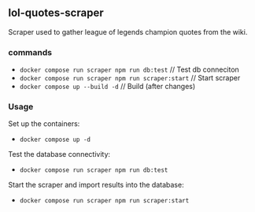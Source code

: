 ## lol-quotes-scraper

Scraper used to gather league of legends champion quotes from the wiki.

### commands
- `docker compose run scraper npm run db:test` // Test db conneciton
- `docker compose run scraper npm run scraper:start` // Start scraper
- `docker compose up --build -d` // Build (after changes)

### Usage
Set up the containers:
- `docker compose up -d`

Test the database connectivity:
- `docker compose run scraper npm run db:test`

Start the scraper and import results into the database:
- `docker compose run scraper npm run scraper:start`